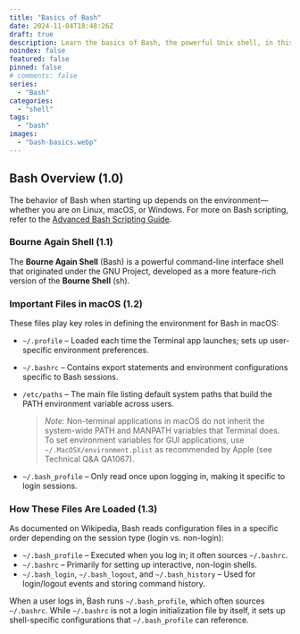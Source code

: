 ```yaml
---
title: "Basics of Bash"
date: 2024-11-04T18:48:26Z
draft: true
description: Learn the basics of Bash, the powerful Unix shell, in this comprehensive guide. Perfect for beginners and intermediate users.
noindex: false
featured: false
pinned: false
# comments: false
series:
  - "Bash" 
categories:
  - "shell"
tags:
  - "bash" 
images:
  - "bash-basics.webp"
---
```


## Bash Overview (1.0)

The behavior of Bash when starting up depends on the environment—whether you are on Linux, macOS, or Windows. For more on Bash scripting, refer to the [Advanced Bash Scripting Guide](https://www.tldp.org/LDP/abs/html/index.html).

### Bourne Again Shell (1.1)

The **Bourne Again Shell** (Bash) is a powerful command-line interface shell that originated under the GNU Project, developed as a more feature-rich version of the **Bourne Shell** (sh).

### Important Files in macOS (1.2)

These files play key roles in defining the environment for Bash in macOS:

- `~/.profile` – Loaded each time the Terminal app launches; sets up user-specific environment preferences.
- `~/.bashrc` – Contains export statements and environment configurations specific to Bash sessions.
- `/etc/paths` – The main file listing default system paths that build the PATH environment variable across users.
  
    > *Note:* Non-terminal applications in macOS do not inherit the system-wide PATH and MANPATH variables that Terminal does. To set environment variables for GUI applications, use `~/.MacOSX/environment.plist` as recommended by Apple (see Technical Q&A QA1067).
  
- `~/.bash_profile` – Only read once upon logging in, making it specific to login sessions.

### How These Files Are Loaded (1.3)

As documented on Wikipedia, Bash reads configuration files in a specific order depending on the session type (login vs. non-login):

- `~/.bash_profile` – Executed when you log in; it often sources `~/.bashrc`.
- `~/.bashrc` – Primarily for setting up interactive, non-login shells.
- `~/.bash_login`, `~/.bash_logout`, and `~/.bash_history` – Used for login/logout events and storing command history.

When a user logs in, Bash runs `~/.bash_profile`, which often sources `~/.bashrc`. While `~/.bashrc` is not a login initialization file by itself, it sets up shell-specific configurations that `~/.bash_profile` can reference.
